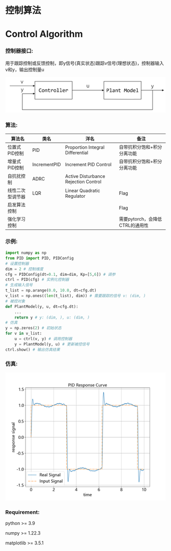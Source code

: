 # 控制算法

# Control Algorithm

### 控制器接口:

用于跟踪控制或反馈控制，即y信号(真实状态)跟踪v信号(理想状态)，控制器输入v和y，输出控制量u

![](Ctrl.png)

### 算法:

| 算法名           | 类名         | 洋名                                 | 备注                            |
| ---------------- | ------------ | ------------------------------------ | ------------------------------- |
| 位置式PID控制    | PID          | Proportion Integral Differential     | 自带抗积分饱和+积分分离功能     |
| 增量式PID控制    | IncrementPID | Increment PID Control                | 自带抗积分饱和+积分分离功能     |
| 自抗扰控制       | ADRC         | Active Disturbance Rejection Control |                                 |
| 线性二次型调节器 | LQR          | Linear Quadratic Regulator           | Flag                            |
| 启发算法控制     |              |                                      | Flag                            |
| 强化学习控制     |              |                                      | 需要pytorch，会降低CTRL的通用性 |

### 示例:

```python
import numpy as np
from PID import PID, PIDConfig
# 设置控制器
dim = 2 # 控制维度
cfg = PIDConfig(dt=0.1, dim=dim, Kp=[5,6]) # 调参
ctrl = PID(cfg) # 实例化控制器
# 生成输入信号
t_list = np.arange(0.0, 10.0, dt=cfg.dt)
v_list = np.ones((len(t_list), dim)) # 需要跟踪的信号 v: (dim, )
# 被控对象
def PlantModel(y, u, dt=cfg.dt):
    ...
    return y # y: (dim, ), u: (dim, )
# 仿真
y = np.zeros(2) # 初始状态
for v in v_list:
    u = ctrl(v, y) # 调用控制器
    y = PlantModel(y, u) # 更新被控信号
ctrl.show() # 输出仿真结果
```

### 仿真:

![](Result.png)

### **Requirement**:

python >= 3.9

numpy >= 1.22.3

matplotlib >= 3.5.1
